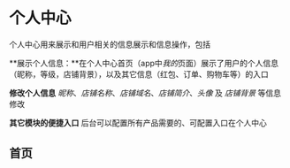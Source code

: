 # 个人中心

个人中心用来展示和用户相关的信息展示和信息操作，包括


**展示个人信息：**在个人中心首页（app中*我的*页面）展示了用户的个人信息（昵称，等级，店铺背景），以及其它信息（红包、订单、购物车等）的入口


**修改个人信息** *昵称*、*店铺名称*、*店铺域名*、*店铺简介*、*头像* 及 *店铺背景* 等信息修改

**其它模块的便捷入口** 后台可以配置所有产品需要的、可配置入口在个人中心



## 首页



